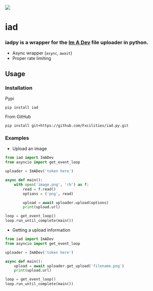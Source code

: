 <a href="https://https://discord.gg/dtrpGnUPPb"><img src="https://img.shields.io/discord/738471115810406531?color=blue&label=Discord%20Server"/></a>

# iad

### iadpy is a wrapper for the [Im A Dev](https://im-a-dev.xyz) file uploader in python.

- Async wrapper (`async`, `await`)
- Proper rate limiting

## Usage

### Installation

Pypi
```
pip install iad
```

From GitHub
```
pip install git+https://github.com/Fxcilities/iad.py.git
```

### Examples

- Upload an image
```py
from iad import ImADev
from asyncio import get_event_loop

uploader = ImADev('token here')

async def main():
    with open('image.png', 'rb') as f:
        read = f.read()
        options = ('png', read)

        upload = await uploader.upload(options)
        print(upload.url)

loop = get_event_loop()
loop.run_until_complete(main())
```

- Getting a upload information
```py
from iad import ImADev
from asyncio import get_event_loop

uploader = ImADev('token here')

async def main():
    upload = await uploader.get_upload('filename.png')
    print(upload.url)

loop = get_event_loop()
loop.run_until_complete(main())
```